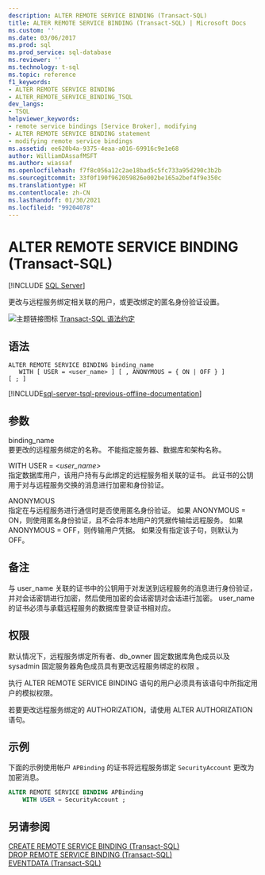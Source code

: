 ```yaml
---
description: ALTER REMOTE SERVICE BINDING (Transact-SQL)
title: ALTER REMOTE SERVICE BINDING (Transact-SQL) | Microsoft Docs
ms.custom: ''
ms.date: 03/06/2017
ms.prod: sql
ms.prod_service: sql-database
ms.reviewer: ''
ms.technology: t-sql
ms.topic: reference
f1_keywords:
- ALTER REMOTE SERVICE BINDING
- ALTER_REMOTE_SERVICE_BINDING_TSQL
dev_langs:
- TSQL
helpviewer_keywords:
- remote service bindings [Service Broker], modifying
- ALTER REMOTE SERVICE BINDING statement
- modifying remote service bindings
ms.assetid: ee620b4a-9375-4eaa-a016-69916c9e1e68
author: WilliamDAssafMSFT
ms.author: wiassaf
ms.openlocfilehash: f7f8c056a12c2ae18bad5c5fc733a95d290c3b2b
ms.sourcegitcommit: 33f0f190f962059826e002be165a2bef4f9e350c
ms.translationtype: HT
ms.contentlocale: zh-CN
ms.lasthandoff: 01/30/2021
ms.locfileid: "99204078"
---
```

# <a name="alter-remote-service-binding-transact-sql"></a>ALTER REMOTE SERVICE BINDING (Transact-SQL)
[!INCLUDE [SQL Server](../../includes/applies-to-version/sqlserver.md)]

  更改与远程服务绑定相关联的用户，或更改绑定的匿名身份验证设置。  
  
 ![主题链接图标](../../database-engine/configure-windows/media/topic-link.gif "“主题链接”图标") [Transact-SQL 语法约定](../../t-sql/language-elements/transact-sql-syntax-conventions-transact-sql.md)  
  
## <a name="syntax"></a>语法  
  
```syntaxsql
ALTER REMOTE SERVICE BINDING binding_name   
   WITH [ USER = <user_name> ] [ , ANONYMOUS = { ON | OFF } ]   
[ ; ]  
```  
  

[!INCLUDE[sql-server-tsql-previous-offline-documentation](../../includes/sql-server-tsql-previous-offline-documentation.md)]

## <a name="arguments"></a>参数
 binding_name  
 要更改的远程服务绑定的名称。 不能指定服务器、数据库和架构名称。  
  
 WITH USER = \<*user_name>*  
 指定数据库用户，该用户持有与此绑定的远程服务相关联的证书。 此证书的公钥用于对与远程服务交换的消息进行加密和身份验证。  
  
 ANONYMOUS  
 指定在与远程服务进行通信时是否使用匿名身份验证。 如果 ANONYMOUS = ON，则使用匿名身份验证，且不会将本地用户的凭据传输给远程服务。 如果 ANONYMOUS = OFF，则传输用户凭据。 如果没有指定该子句，则默认为 OFF。  
  
## <a name="remarks"></a>备注  
 与 user_name 关联的证书中的公钥用于对发送到远程服务的消息进行身份验证，并对会话密钥进行加密，然后使用加密的会话密钥对会话进行加密。 user_name 的证书必须与承载远程服务的数据库登录证书相对应。  
  
## <a name="permissions"></a>权限  
 默认情况下，远程服务绑定所有者、db_owner 固定数据库角色成员以及 sysadmin 固定服务器角色成员具有更改远程服务绑定的权限 。  
  
 执行 ALTER REMOTE SERVICE BINDING 语句的用户必须具有该语句中所指定用户的模拟权限。  
  
 若要更改远程服务绑定的 AUTHORIZATION，请使用 ALTER AUTHORIZATION 语句。  
  
## <a name="examples"></a>示例  
 下面的示例使用帐户 `APBinding` 的证书将远程服务绑定 `SecurityAccount` 更改为加密消息。  
  
```sql  
ALTER REMOTE SERVICE BINDING APBinding  
    WITH USER = SecurityAccount ;  
```  
  
## <a name="see-also"></a>另请参阅  
 [CREATE REMOTE SERVICE BINDING (Transact-SQL)](../../t-sql/statements/create-remote-service-binding-transact-sql.md)   
 [DROP REMOTE SERVICE BINDING (Transact-SQL)](../../t-sql/statements/drop-remote-service-binding-transact-sql.md)   
 [EVENTDATA (Transact-SQL)](../../t-sql/functions/eventdata-transact-sql.md)  
  
  
